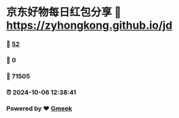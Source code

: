 # 京东好物每日红包分享 :link: https://zyhongkong.github.io/jd 
### :page_facing_up: [52](https://zyhongkong.github.io/jd/tag.html) 
### :speech_balloon: 0 
### :hibiscus: 71505 
### :alarm_clock: 2024-10-06 12:38:41 
### Powered by :heart: [Gmeek](https://github.com/Meekdai/Gmeek)
